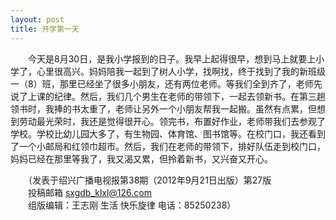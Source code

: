 ```yaml
---
layout: post
title: 开学第一天
---
```



　　今天是8月30日，是我小学报到的日子。我早上起得很早，想到马上就要上小学了，心里很高兴。妈妈陪我一起到了树人小学，找啊找，终于找到了我的新班级一（8）班，那里已经坐了很多小朋友，还有两位老师。等我们全到齐了，老师先说了上课的纪律。然后，我们几个男生在老师的带领下，一起去领新书。在第三趟领书时，我捧的书太重了，老师让另外一个小朋友帮我一起搬。虽然有点累，但想到劳动最光荣时，我还是觉得很开心。领完书，布置好作业，老师带我们去参观了学校。学校比幼儿园大多了，有生物园、体育馆、图书馆等。在校门口，我还看到了一个小邮局和红领巾超市。然后，我们在老师的带领下，排好队伍走到校门口，妈妈已经在那里等我了，我又渴又累，但拎着新书，又兴奋又开心。  

　　（发表于绍兴广播电视报第38期（2012年9月21日出版）第27版   
　　投稿邮箱 sxgdb_klxl@126.com   
　　组版编辑：王志刚  生活    快乐旋律    电话：85250238）    
